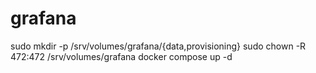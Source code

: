 # grafana


sudo mkdir -p /srv/volumes/grafana/{data,provisioning}
sudo chown -R 472:472 /srv/volumes/grafana
docker compose up -d
